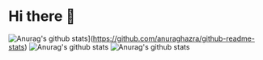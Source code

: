 # Hi there 👋

![Anurag's github stats](https://github-readme-stats.vercel.app/api?username=MahmouddSalama)](https://github.com/anuraghazra/github-readme-stats)
![Anurag's github stats](https://github-readme-stats.vercel.app/api?username=MahmouddSalama&hide=contribs,prs)
![Anurag's github stats](https://github-readme-stats.vercel.app/api?username=MahmouddSalama&show_icons=true&theme=dark)

